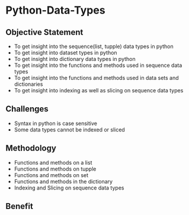 # Python-Data-Types

## Objective Statement
- To get insight into the sequence(list, tupple) data types in python
- To get insight into dataset types in python
- To get insight into dictionary data types in python
- To get insight into the functions and methods used in sequence data types
- To get insight into the functions and methods used in data sets and dictionaries
- To get insight into indexing as well as slicing on sequence data types
## Challenges
- Syntax in python is case sensitive
- Some data types cannot be indexed or sliced
## Methodology
- Functions and methods on a list
- Functions and methods on tupple
- Functions and methods on set
- Functions and methods in the dictionary
- Indexing and Slicing on sequence data types
## Benefit
